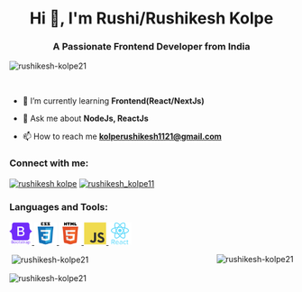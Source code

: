 <h1 align="center">Hi 👋, I'm Rushi/Rushikesh Kolpe</h1>
<h3 align="center">A Passionate Frontend Developer from India</h3>

<p align="left"> <img src="https://komarev.com/ghpvc/?username=rushikesh-kolpe21&label=Profile%20views&color=0e75b6&style=flat" alt="rushikesh-kolpe21" /> </p>

<p align="left"> <a href="https://twitter.com/" target="blank"><img src="https://img.shields.io/twitter/follow/?logo=twitter&style=for-the-badge" alt="" /></a> </p>

- 🌱 I’m currently learning **Frontend(React/NextJs)**

- 💬 Ask me about **NodeJs, ReactJs**

- 📫 How to reach me **kolperushikesh1121@gmail.com**

<h3 align="left">Connect with me:</h3>
<p align="left">
<a href="https://linkedin.com/in/rushikesh kolpe" target="blank"><img align="center" src="https://raw.githubusercontent.com/rahuldkjain/github-profile-readme-generator/master/src/images/icons/Social/linked-in-alt.svg" alt="rushikesh kolpe" height="30" width="40" /></a>
<a href="https://instagram.com/rushikesh_kolpe11" target="blank"><img align="center" src="https://raw.githubusercontent.com/rahuldkjain/github-profile-readme-generator/master/src/images/icons/Social/instagram.svg" alt="rushikesh_kolpe11" height="30" width="40" /></a>
</p>

<h3 align="left">Languages and Tools:</h3>
<p align="left"> <a href="https://getbootstrap.com" target="_blank" rel="noreferrer"> <img src="https://raw.githubusercontent.com/devicons/devicon/master/icons/bootstrap/bootstrap-plain-wordmark.svg" alt="bootstrap" width="40" height="40"/> </a> <a href="https://www.w3schools.com/css/" target="_blank" rel="noreferrer"> <img src="https://raw.githubusercontent.com/devicons/devicon/master/icons/css3/css3-original-wordmark.svg" alt="css3" width="40" height="40"/> </a> <a href="https://www.w3.org/html/" target="_blank" rel="noreferrer"> <img src="https://raw.githubusercontent.com/devicons/devicon/master/icons/html5/html5-original-wordmark.svg" alt="html5" width="40" height="40"/> </a> <a href="https://developer.mozilla.org/en-US/docs/Web/JavaScript" target="_blank" rel="noreferrer"> <img src="https://raw.githubusercontent.com/devicons/devicon/master/icons/javascript/javascript-original.svg" alt="javascript" width="40" height="40"/> </a> <a href="https://reactjs.org/" target="_blank" rel="noreferrer"> <img src="https://raw.githubusercontent.com/devicons/devicon/master/icons/react/react-original-wordmark.svg" alt="react" width="40" height="40"/> </a> </p>

<p><img align="Right" src="https://github-readme-stats.vercel.app/api/top-langs?username=rushikesh-kolpe21&show_icons=true&locale=en&layout=compact" alt="rushikesh-kolpe21" /></p>

<p>&nbsp;<img align="center" src="https://github-readme-stats.vercel.app/api?username=rushikesh-kolpe21&show_icons=true&locale=en" alt="rushikesh-kolpe21" /></p>

<p><img align="center" src="https://github-readme-streak-stats.herokuapp.com/?user=rushikesh-kolpe21&" alt="rushikesh-kolpe21" /></p>
